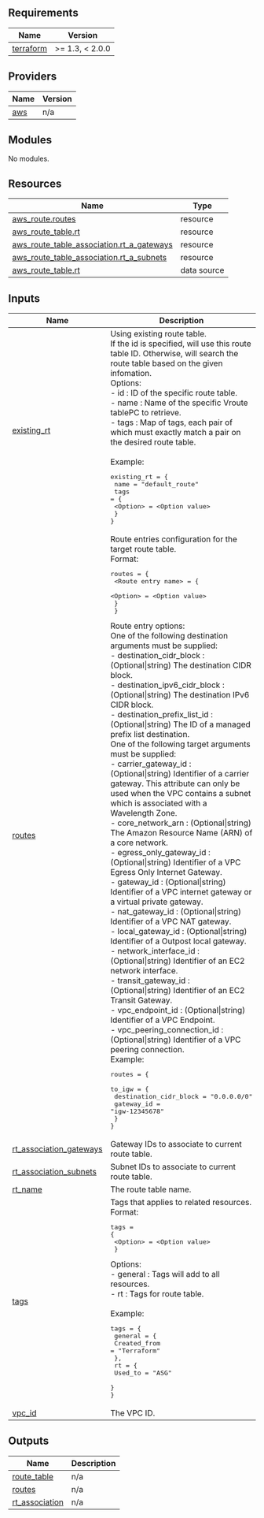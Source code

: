 ## Requirements

| Name | Version |
|------|---------|
| <a name="requirement_terraform"></a> [terraform](#requirement\_terraform) | >= 1.3, < 2.0.0 |

## Providers

| Name | Version |
|------|---------|
| <a name="provider_aws"></a> [aws](#provider\_aws) | n/a |

## Modules

No modules.

## Resources

| Name | Type |
|------|------|
| [aws_route.routes](https://registry.terraform.io/providers/hashicorp/aws/latest/docs/resources/route) | resource |
| [aws_route_table.rt](https://registry.terraform.io/providers/hashicorp/aws/latest/docs/resources/route_table) | resource |
| [aws_route_table_association.rt_a_gateways](https://registry.terraform.io/providers/hashicorp/aws/latest/docs/resources/route_table_association) | resource |
| [aws_route_table_association.rt_a_subnets](https://registry.terraform.io/providers/hashicorp/aws/latest/docs/resources/route_table_association) | resource |
| [aws_route_table.rt](https://registry.terraform.io/providers/hashicorp/aws/latest/docs/data-sources/route_table) | data source |

## Inputs

| Name | Description | Type | Default | Required |
|------|-------------|------|---------|:--------:|
| <a name="input_existing_rt"></a> [existing\_rt](#input\_existing\_rt) | Using existing route table. <br/>If the id is specified, will use this route table ID. Otherwise, will search the route table based on the given infomation.<br/>Options:<br/>    - id         :  ID of the specific route table.<br/>    - name       :  Name of the specific Vroute tablePC to retrieve.<br/>    - tags       :  Map of tags, each pair of which must exactly match a pair on the desired route table.<br/>    <br/>Example:<pre>existing_rt = {<br/>    name = "default_route"<br/>    tags = {<br/>        \<Option\> = \<Option value\><br/>    }<br/>}</pre> | `any` | `null` | no |
| <a name="input_routes"></a> [routes](#input\_routes) | Route entries configuration for the target route table.<br/>Format:<pre>routes = {<br/>        \<Route entry name\> = {<br/>            \<Option\> = \<Option value\><br/>        }<br/>    }</pre>Route entry options:<br/>    One of the following destination arguments must be supplied:<br/>        - destination\_cidr\_block      : (Optional\|string) The destination CIDR block.<br/>        - destination\_ipv6\_cidr\_block : (Optional\|string) The destination IPv6 CIDR block.<br/>        - destination\_prefix\_list\_id  : (Optional\|string) The ID of a managed prefix list destination.<br/>    One of the following target arguments must be supplied:<br/>        - carrier\_gateway\_id          : (Optional\|string) Identifier of a carrier gateway. This attribute can only be used when the VPC contains a subnet which is associated with a Wavelength Zone.<br/>        - core\_network\_arn            : (Optional\|string) The Amazon Resource Name (ARN) of a core network.<br/>        - egress\_only\_gateway\_id      : (Optional\|string) Identifier of a VPC Egress Only Internet Gateway.<br/>        - gateway\_id                  : (Optional\|string) Identifier of a VPC internet gateway or a virtual private gateway.<br/>        - nat\_gateway\_id              : (Optional\|string) Identifier of a VPC NAT gateway.<br/>        - local\_gateway\_id            : (Optional\|string) Identifier of a Outpost local gateway.<br/>        - network\_interface\_id        : (Optional\|string) Identifier of an EC2 network interface.<br/>        - transit\_gateway\_id          : (Optional\|string) Identifier of an EC2 Transit Gateway.<br/>        - vpc\_endpoint\_id             : (Optional\|string) Identifier of a VPC Endpoint.<br/>        - vpc\_peering\_connection\_id   : (Optional\|string) Identifier of a VPC peering connection.<br/>Example:<pre>routes = {<br/>    to_igw = {<br/>        destination_cidr_block = "0.0.0.0/0"<br/>        gateway_id = "igw-12345678"<br/>    }<br/>}</pre> | `map(map(string))` | `{}` | no |
| <a name="input_rt_association_gateways"></a> [rt\_association\_gateways](#input\_rt\_association\_gateways) | Gateway IDs to associate to current route table. | `list(string)` | `[]` | no |
| <a name="input_rt_association_subnets"></a> [rt\_association\_subnets](#input\_rt\_association\_subnets) | Subnet IDs to associate to current route table. | `list(string)` | `[]` | no |
| <a name="input_rt_name"></a> [rt\_name](#input\_rt\_name) | The route table name. | `string` | `null` | no |
| <a name="input_tags"></a> [tags](#input\_tags) | Tags that applies to related resources.<br/>Format:<pre>tags = {<br/>      \<Option\> = \<Option value\><br/>  }</pre>Options:<br/>  - general :  Tags will add to all resources.<br/>  - rt      :  Tags for route table.<br/><br/>Example:<pre>tags = {<br/>  general = {<br/>    Created_from = "Terraform"<br/>  },<br/>  rt = {<br/>    Used_to = "ASG"<br/>  }<br/>}</pre> | `map(map(string))` | `{}` | no |
| <a name="input_vpc_id"></a> [vpc\_id](#input\_vpc\_id) | The VPC ID. | `string` | `null` | no |

## Outputs

| Name | Description |
|------|-------------|
| <a name="output_route_table"></a> [route\_table](#output\_route\_table) | n/a |
| <a name="output_routes"></a> [routes](#output\_routes) | n/a |
| <a name="output_rt_association"></a> [rt\_association](#output\_rt\_association) | n/a |
